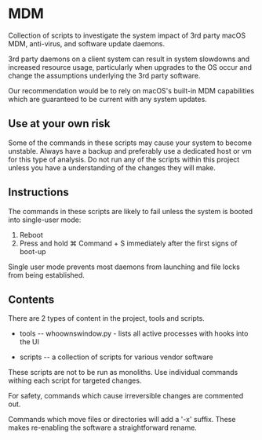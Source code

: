 # MDM

Collection of scripts to investigate the system impact of 3rd party macOS MDM, anti-virus, and software update daemons.

3rd party daemons on a client system can result in system slowdowns and increased resource usage, particularly when upgrades to the OS occur and change the assumptions underlying the 3rd party software.

Our recommendation would be to rely on macOS's built-in MDM capabilities which are guaranteed to be current with any system updates.

## Use at your own risk

Some of the commands in these scripts may cause your system to become unstable. Always have a backup and preferably use a dedicated host or vm for this type of analysis. Do not run any of the scripts within this project unless you have a understanding of the changes they will make.

## Instructions

The commands in these scripts are likely to fail unless the system is booted into single-user mode:

1) Reboot
2) Press and hold ⌘ Command + S immediately after the first signs of boot-up

Single user mode prevents most daemons from launching and file locks from being established.

## Contents

There are 2 types of content in the project, tools and scripts.

- tools
-- whoownswindow.py - lists all active processes with hooks into the UI

- scripts
-- a collection of scripts for various vendor software

These scripts are not to be run as monoliths. Use individual commands withing each script for targeted changes.

For safety, commands which cause irreversible changes are commented out.

Commands which move files or directories will add a '-x' suffix. These makes re-enabling the software a straightforward rename.
